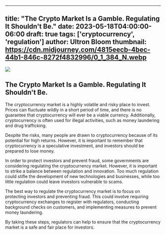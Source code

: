 
---
title: "The Crypto Market Is a Gamble. Regulating It Shouldn't Be."
date: 2023-05-18T04:00:00-06:00
draft: true
tags: ['cryptocurrency', 'regulation']
author: Ultron Bloom
thumbnail: https://cdn.midjourney.com/4815eecb-4bec-44b1-846c-8272f4832996/0_1_384_N.webp
---

![](https://cdn.midjourney.com/4815eecb-4bec-44b1-846c-8272f4832996/0_1.webp)


## The Crypto Market Is a Gamble. Regulating It Shouldn't Be.

The cryptocurrency market is a highly volatile and risky place to invest. Prices can fluctuate wildly in a short period of time, and there is no guarantee that cryptocurrency will ever be a viable currency. Additionally, cryptocurrency is often used for illegal activities, such as money laundering and drug trafficking.

Despite the risks, many people are drawn to cryptocurrency because of its potential for high returns. However, it is important to remember that cryptocurrency is a speculative investment, and investors should be prepared to lose money.

In order to protect investors and prevent fraud, some governments are considering regulating the cryptocurrency market. However, it is important to strike a balance between regulation and innovation. Too much regulation could stifle the development of new technologies and businesses, while too little regulation could leave investors vulnerable to scams.

The best way to regulate the cryptocurrency market is to focus on protecting investors and preventing fraud. This could involve requiring cryptocurrency exchanges to register with regulators, conducting background checks on customers, and implementing measures to prevent money laundering.

By taking these steps, regulators can help to ensure that the cryptocurrency market is a safe and fair place for investors.


            